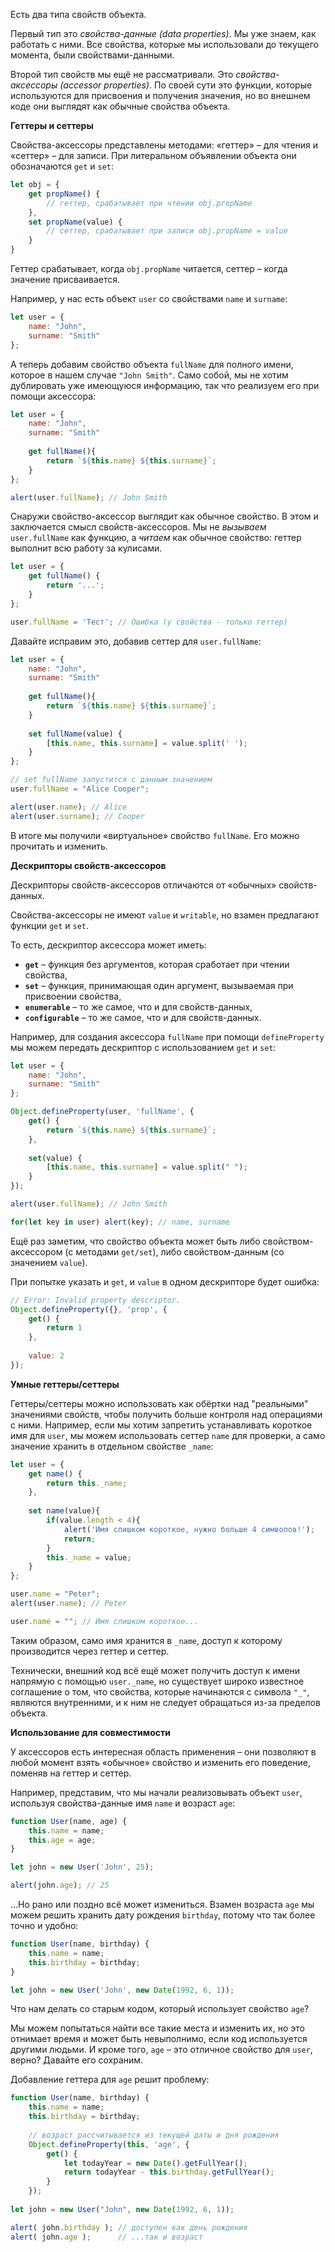 Есть два типа свойств объекта.

Первый тип это _свойства-данные (data properties)_. Мы уже знаем, как работать с ними. Все свойства, которые мы использовали до текущего момента, были свойствами-данными.

Второй тип свойств мы ещё не рассматривали. Это _свойства-аксессоры (accessor properties)_. По своей сути это функции, которые используются для присвоения и получения значения, но во внешнем коде они выглядят как обычные свойства объекта.

**Геттеры и сеттеры**

Свойства-аксессоры представлены методами: «геттер» – для чтения и «сеттер» – для записи. При литеральном объявлении объекта они обозначаются `get` и `set`:
```js
let obj = {
	get propName() {
		// геттер, срабатывает при чтении obj.propName
	},
	set propName(value) {
		// сеттер, срабатывает при записи obj.propName = value
	}
}
```
Геттер срабатывает, когда `obj.propName` читается, сеттер – когда значение присваивается.

Например, у нас есть объект `user` со свойствами `name` и `surname`:
```js
let user = {
	name: "John",
	surname: "Smith"
};
```
А теперь добавим свойство объекта `fullName` для полного имени, которое в нашем случае `"John Smith"`. Само собой, мы не хотим дублировать уже имеющуюся информацию, так что реализуем его при помощи аксессора:
```js
let user = {
	name: "John",
	surname: "Smith"
	
	get fullName(){
		return `${this.name} ${this.surname}`;
	}
};

alert(user.fullName); // John Smith
```
Снаружи свойство-аксессор выглядит как обычное свойство. В этом и заключается смысл свойств-аксессоров. Мы не _вызываем_ `user.fullName` как функцию, а _читаем_ как обычное свойство: геттер выполнит всю работу за кулисами.
```js
let user = {
	get fullName() {
		return '...';
	}
};

user.fullName = 'Тест'; // Ошибка (у свойства - только геттер)
```
Давайте исправим это, добавив сеттер для `user.fullName`:
```js
let user = {
	name: "John",
	surname: "Smith"
	
	get fullName(){
		return `${this.name} ${this.surname}`;
	}
	
	set fullName(value) {
		[this.name, this.surname] = value.split(' ');
	}
};

// set fullName запустится с данным значением
user.fullName = "Alice Cooper";

alert(user.name); // Alice
alert(user.surname); // Cooper
```
В итоге мы получили «виртуальное» свойство `fullName`. Его можно прочитать и изменить.

**Дескрипторы свойств-аксессоров**

Дескрипторы свойств-аксессоров отличаются от «обычных» свойств-данных.

Свойства-аксессоры не имеют `value` и `writable`, но взамен предлагают функции `get` и `set`.

То есть, дескриптор аксессора может иметь:

-   **`get`** – функция без аргументов, которая сработает при чтении свойства,
-   **`set`** – функция, принимающая один аргумент, вызываемая при присвоении свойства,
-   **`enumerable`** – то же самое, что и для свойств-данных,
-   **`configurable`** – то же самое, что и для свойств-данных.

Например, для создания аксессора `fullName` при помощи `defineProperty` мы можем передать дескриптор с использованием `get` и `set`:
```js
let user = {
	name: "John",
	surname: "Smith"
};

Object.defineProperty(user, 'fullName', {
	get() {
		return `${this.name} ${this.surname}`;
	},
	
	set(value) {
		[this.name, this.surname] = value.split(" ");
	}
});

alert(user.fullName); // John Smith

for(let key in user) alert(key); // name, surname
```
Ещё раз заметим, что свойство объекта может быть либо свойством-аксессором (с методами `get/set`), либо свойством-данным (со значением `value`).

При попытке указать и `get`, и `value` в одном дескрипторе будет ошибка:
```js
// Error: Invalid property descriptor.
Object.defineProperty({}, 'prop', {
	get() {
		return 1
	},
	
	value: 2
});
```

**Умные геттеры/сеттеры**

Геттеры/сеттеры можно использовать как обёртки над "реальными" значениями свойств, чтобы получить больше контроля над операциями с ними.
Например, если мы хотим запретить устанавливать короткое имя для `user`, мы можем использовать сеттер `name` для проверки, а само значение хранить в отдельном свойстве `_name`:
```js
let user = { 
	get name() {
		return this._name; 
	},
	
	set name(value){
		if(value.length < 4){
			alert('Имя слишком короткое, нужно больше 4 символов!');
			return;
		}
		this._name = value;
	}
};

user.name = "Peter";
alert(user.name); // Peter

user.name = ""; // Имя слишком короткое...
```
Таким образом, само имя хранится в `_name`, доступ к которому производится через геттер и сеттер.

Технически, внешний код всё ещё может получить доступ к имени напрямую с помощью `user._name`, но существует широко известное соглашение о том, что свойства, которые начинаются с символа `"_"`, являются внутренними, и к ним не следует обращаться из-за пределов объекта.

**Использование для совместимости**

У аксессоров есть интересная область применения – они позволяют в любой момент взять «обычное» свойство и изменить его поведение, поменяв на геттер и сеттер.

Например, представим, что мы начали реализовывать объект `user`, используя свойства-данные имя `name` и возраст `age`:
```js
function User(name, age) {
	this.name = name;
	this.age = age;
}

let john = new User('John', 25);

alert(john.age); // 25
```
…Но рано или поздно всё может измениться. Взамен возраста `age` мы можем решить хранить дату рождения `birthday`, потому что так более точно и удобно:
```js
function User(name, birthday) {
	this.name = name;
	this.birthday = birthday;
}

let john = new User('John', new Date(1992, 6, 1));
```
Что нам делать со старым кодом, который использует свойство `age`?

Мы можем попытаться найти все такие места и изменить их, но это отнимает время и может быть невыполнимо, если код используется другими людьми. И кроме того, `age` – это отличное свойство для `user`, верно?
Давайте его сохраним.

Добавление геттера для `age` решит проблему:
```js
function User(name, birthday) {
	this.name = name; 
	this.birthday = birthday;
	
	// возраст рассчитывается из текущей даты и дня рождения
	Object.defineProperty(this, 'age', {
		get() {
			let todayYear = new Date().getFullYear();
			return todayYear - this.birthday.getFullYear();
		}
	});
	
let john = new User("John", new Date(1992, 6, 1));

alert( john.birthday ); // доступен как день рождения
alert( john.age );      // ...так и возраст
```
